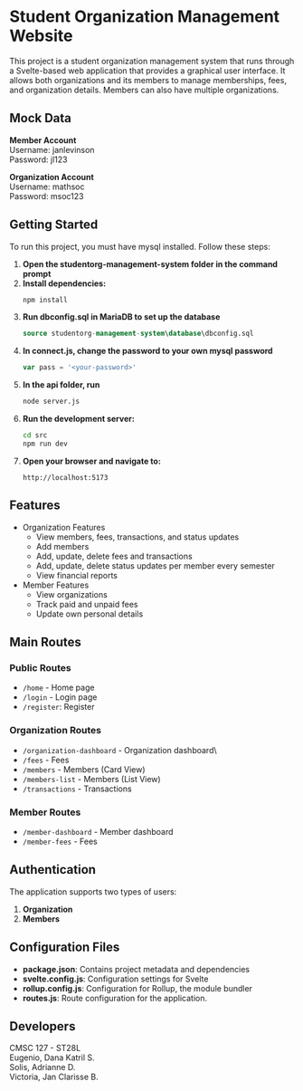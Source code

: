 # Student Organization Management Website

This project is a student organization management system that runs through a Svelte-based web application that provides a graphical user interface. 
It allows both organizations and its members to manage memberships, fees, and organization details. Members can also have multiple organizations.

## Mock Data
**Member Account**  
Username: janlevinson  
Password: jl123

**Organization Account**  
Username: mathsoc  
Password: msoc123

## Getting Started

To run this project, you must have mysql installed. Follow these steps:

1. **Open the studentorg-management-system folder in the command prompt**  
2. **Install dependencies:**
   ```bash
   npm install
   ```
3. **Run dbconfig.sql in MariaDB to set up the database**
   ```sql
   source studentorg-management-system\database\dbconfig.sql
   ```
4. **In connect.js, change the password to your own mysql password**
   ```javascript
   var pass = '<your-password>'
   ```
5. **In the api folder, run**
   ```bash
   node server.js
   ```
6. **Run the development server:**
   ```bash
   cd src
   npm run dev
   ```
7. **Open your browser and navigate to:**
   ```
   http://localhost:5173
   ```
   
## Features
- Organization Features
  - View members, fees, transactions, and status updates
  - Add members
  - Add, update, delete fees and transactions
  - Add, update, delete status updates per member every semester
  - View financial reports
- Member Features
  - View organizations
  - Track paid and unpaid fees
  - Update own personal details

## Main Routes

### Public Routes
- `/home` - Home page
- `/login` - Login page
- `/register`: Register

### Organization Routes
- `/organization-dashboard` - Organization dashboard\
- `/fees` - Fees
- `/members` - Members (Card View)
- `/members-list` - Members (List View)
- `/transactions` - Transactions

### Member Routes
- `/member-dashboard` - Member dashboard
- `/member-fees` - Fees

## Authentication

The application supports two types of users:
1. **Organization**
3. **Members**

## Configuration Files

- **package.json**: Contains project metadata and dependencies
- **svelte.config.js**: Configuration settings for Svelte
- **rollup.config.js**: Configuration for Rollup, the module bundler
- **routes.js**: Route configuration for the application.

## Developers
CMSC 127 - ST28L  
Eugenio, Dana Katril S.  
Solis, Adrianne D.  
Victoria, Jan Clarisse B.  



